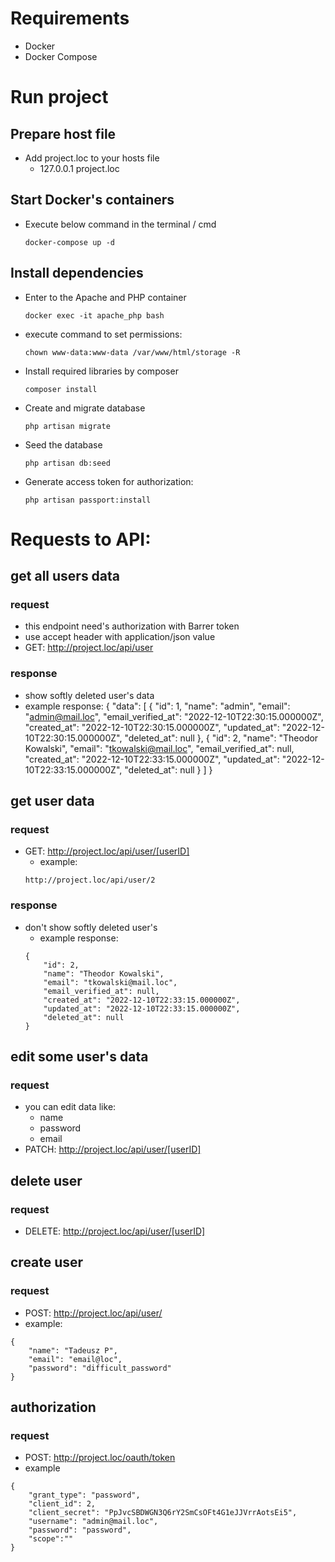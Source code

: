 # Requirements
- Docker
- Docker Compose

# Run project

## Prepare host file
- Add project.loc to your hosts file
    - 127.0.0.1 project.loc
## Start Docker's containers
- Execute below command in the terminal / cmd
    ```
    docker-compose up -d
    ```
## Install dependencies 
- Enter to the Apache and PHP container
    ```
    docker exec -it apache_php bash
    ```
- execute command to set permissions:
    ```
    chown www-data:www-data /var/www/html/storage -R
    ```
- Install required libraries by composer 
    ```
    composer install
    ```
- Create and migrate database
    ```
    php artisan migrate
    ```
- Seed the database
    ```
    php artisan db:seed
    ```
- Generate access token for authorization:
    ```
    php artisan passport:install
    ```
# Requests to API:
## get all users data
### request
- this endpoint need's authorization with Barrer token
- use accept header with application/json value
- GET: http://project.loc/api/user
### response
- show softly deleted user's data
- example response:
{
    "data": [
        {
            "id": 1,
            "name": "admin",
            "email": "admin@mail.loc",
            "email_verified_at": "2022-12-10T22:30:15.000000Z",
            "created_at": "2022-12-10T22:30:15.000000Z",
            "updated_at": "2022-12-10T22:30:15.000000Z",
            "deleted_at": null
        },
        {
            "id": 2,
            "name": "Theodor Kowalski",
            "email": "tkowalski@mail.loc",
            "email_verified_at": null,
            "created_at": "2022-12-10T22:33:15.000000Z",
            "updated_at": "2022-12-10T22:33:15.000000Z",
            "deleted_at": null
        }
    ]
}
## get user data
### request
- GET: http://project.loc/api/user/[userID]
    - example:
    ```
    http://project.loc/api/user/2
    ```
### response
- don't show softly deleted user's
    - example response:
    ```
    {
        "id": 2,
        "name": "Theodor Kowalski",
        "email": "tkowalski@mail.loc",
        "email_verified_at": null,
        "created_at": "2022-12-10T22:33:15.000000Z",
        "updated_at": "2022-12-10T22:33:15.000000Z",
        "deleted_at": null
    }
    ```
## edit some user's data
### request
- you can edit data like:
    - name
    - password
    - email
- PATCH: http://project.loc/api/user/[userID]
## delete user
### request
- DELETE: http://project.loc/api/user/[userID]
## create user
### request
- POST: http://project.loc/api/user/
- example:
```
{
    "name": "Tadeusz P",
    "email": "email@loc",
    "password": "difficult_password"
}
```
## authorization
### request
- POST: http://project.loc/oauth/token
- example
```
{
    "grant_type": "password",
    "client_id": 2,
    "client_secret": "PpJvcSBDWGN3Q6rY2SmCsOFt4G1eJJVrrAotsEi5",
    "username": "admin@mail.loc",
    "password": "password",
    "scope":""
}
```
    
    
